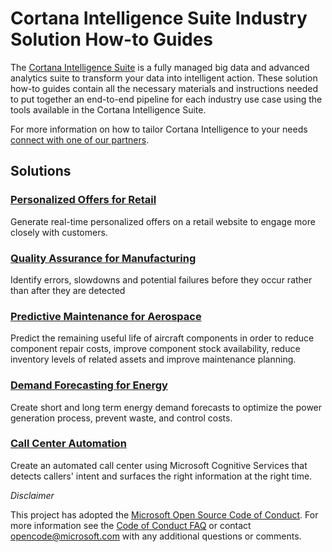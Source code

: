 # Cortana Intelligence Suite Industry Solution How-to Guides
The [Cortana Intelligence Suite](https://www.microsoft.com/en-us/cloud-platform/cortana-intelligence-suite) is a fully managed big data and advanced analytics suite to transform your data into intelligent action. These solution how-to guides contain all the necessary materials and instructions needed to put together an end-to-end pipeline for each industry use case using the tools available in the Cortana Intelligence Suite. 

For more information on how to tailor Cortana Intelligence to your needs [connect with one of our partners](http://aka.ms/CISFindPartner).

## Solutions
### [Personalized Offers for Retail](https://aka.ms/personalizedoffersretail)
Generate real-time personalized offers on a retail website to engage more closely with customers.    


### [Quality Assurance for Manufacturing](https://aka.ms/qualityassurancemanufacturing)
Identify errors, slowdowns and potential failures before they occur rather than after they are detected


### [Predictive Maintenance for Aerospace](https://aka.ms/predictivemaintenanceaero)
Predict the remaining useful life of aircraft components in order to reduce component repair costs, improve component stock availability, reduce inventory levels of related assets and improve maintenance planning.


### [Demand Forecasting for Energy](https://aka.ms/demandforecastingenergy)
Create short and long term energy demand forecasts to optimize the power generation process, prevent waste, and control costs.


### [Call Center Automation](https://aka.ms/callcenterautomation)
Create an automated call center using Microsoft Cognitive Services that detects callers' intent and surfaces the right information at the right time.


*Disclaimer*

This project has adopted the [Microsoft Open Source Code of Conduct](https://opensource.microsoft.com/codeofconduct/). For more information see the [Code of Conduct FAQ](https://opensource.microsoft.com/codeofconduct/faq/) or contact [opencode@microsoft.com](mailto:opencode@microsoft.com) with any additional questions or comments.
